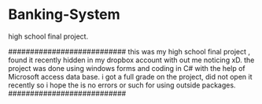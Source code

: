# Banking-System
high school final project.

###########################
this was my high school final project , found it recently hidden in my dropbox account with out me noticing xD. 
the project was done using windows forms and coding in C# with the help of Microsoft access data base. 
i got a full grade on the project, did not open it recently so i hope the is no errors or such for using outside packages. 
###########################
